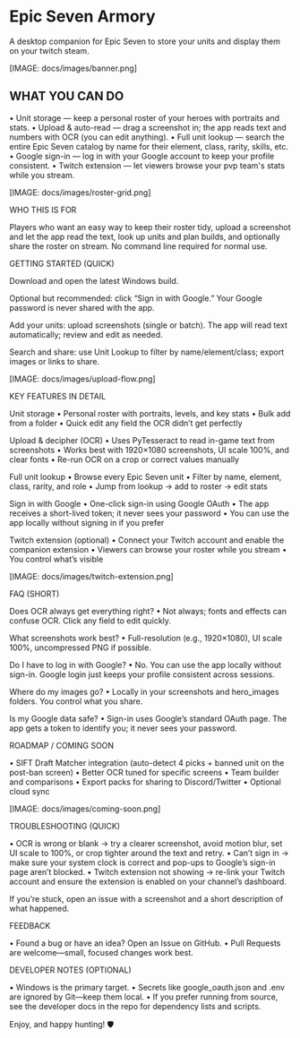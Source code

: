 # Epic Seven Armory

A desktop companion for Epic Seven to store your units and display them on your twitch steam.

[IMAGE: docs/images/banner.png]

## WHAT YOU CAN DO

• Unit storage — keep a personal roster of your heroes with portraits and stats.
• Upload & auto-read — drag a screenshot in; the app reads text and numbers with OCR (you can edit anything).
• Full unit lookup — search the entire Epic Seven catalog by name for their element, class, rarity, skills, etc.
• Google sign-in — log in with your Google account to keep your profile consistent.
• Twitch extension — let viewers browse your pvp team's stats while you stream.

[IMAGE: docs/images/roster-grid.png]

WHO THIS IS FOR

Players who want an easy way to keep their roster tidy, upload a screenshot and let the app read the text, look up units and plan builds, and optionally share the roster on stream. No command line required for normal use.

GETTING STARTED (QUICK)

Download and open the latest Windows build.

Optional but recommended: click “Sign in with Google.” Your Google password is never shared with the app.

Add your units: upload screenshots (single or batch). The app will read text automatically; review and edit as needed.

Search and share: use Unit Lookup to filter by name/element/class; export images or links to share.

[IMAGE: docs/images/upload-flow.png]

KEY FEATURES IN DETAIL

Unit storage
• Personal roster with portraits, levels, and key stats
• Bulk add from a folder
• Quick edit any field the OCR didn’t get perfectly

Upload & decipher (OCR)
• Uses PyTesseract to read in-game text from screenshots
• Works best with 1920×1080 screenshots, UI scale 100%, and clear fonts
• Re-run OCR on a crop or correct values manually

Full unit lookup
• Browse every Epic Seven unit
• Filter by name, element, class, rarity, and role
• Jump from lookup → add to roster → edit stats

Sign in with Google
• One-click sign-in using Google OAuth
• The app receives a short-lived token; it never sees your password
• You can use the app locally without signing in if you prefer

Twitch extension (optional)
• Connect your Twitch account and enable the companion extension
• Viewers can browse your roster while you stream
• You control what’s visible

[IMAGE: docs/images/twitch-extension.png]

FAQ (SHORT)

Does OCR always get everything right?
• Not always; fonts and effects can confuse OCR. Click any field to edit quickly.

What screenshots work best?
• Full-resolution (e.g., 1920×1080), UI scale 100%, uncompressed PNG if possible.

Do I have to log in with Google?
• No. You can use the app locally without sign-in. Google login just keeps your profile consistent across sessions.

Where do my images go?
• Locally in your screenshots and hero_images folders. You control what you share.

Is my Google data safe?
• Sign-in uses Google’s standard OAuth page. The app gets a token to identify you; it never sees your password.

ROADMAP / COMING SOON

• SIFT Draft Matcher integration (auto-detect 4 picks + banned unit on the post-ban screen)
• Better OCR tuned for specific screens
• Team builder and comparisons
• Export packs for sharing to Discord/Twitter
• Optional cloud sync

[IMAGE: docs/images/coming-soon.png]

TROUBLESHOOTING (QUICK)

• OCR is wrong or blank → try a clearer screenshot, avoid motion blur, set UI scale to 100%, or crop tighter around the text and retry.
• Can’t sign in → make sure your system clock is correct and pop-ups to Google’s sign-in page aren’t blocked.
• Twitch extension not showing → re-link your Twitch account and ensure the extension is enabled on your channel’s dashboard.

If you’re stuck, open an issue with a screenshot and a short description of what happened.

FEEDBACK

• Found a bug or have an idea? Open an Issue on GitHub.
• Pull Requests are welcome—small, focused changes work best.

DEVELOPER NOTES (OPTIONAL)

• Windows is the primary target.
• Secrets like google_oauth.json and .env are ignored by Git—keep them local.
• If you prefer running from source, see the developer docs in the repo for dependency lists and scripts.

Enjoy, and happy hunting! 🛡️
